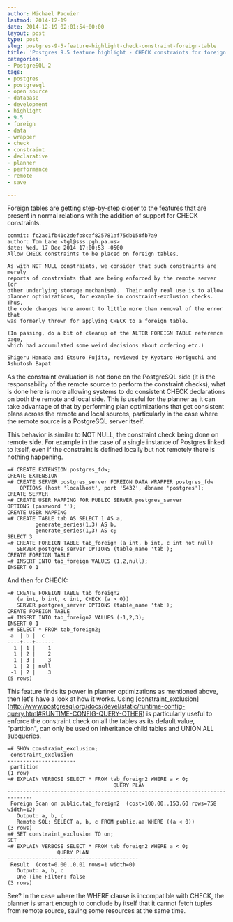 ```yaml
---
author: Michael Paquier
lastmod: 2014-12-19
date: 2014-12-19 02:01:54+00:00
layout: post
type: post
slug: postgres-9-5-feature-highlight-check-constraint-foreign-table
title: 'Postgres 9.5 feature highlight - CHECK constraints for foreign tables'
categories:
- PostgreSQL-2
tags:
- postgres
- postgresql
- open source
- database
- development
- highlight
- 9.5
- foreign
- data
- wrapper
- check
- constraint
- declarative
- planner
- performance
- remote
- save

---
```


Foreign tables are getting step-by-step closer to the features that are present
in normal relations with the addition of support for CHECK constraints.

    commit: fc2ac1fb41c2defb8caf825781af75db158fb7a9
    author: Tom Lane <tgl@sss.pgh.pa.us>
    date: Wed, 17 Dec 2014 17:00:53 -0500
    Allow CHECK constraints to be placed on foreign tables.

    As with NOT NULL constraints, we consider that such constraints are merely
    reports of constraints that are being enforced by the remote server (or
    other underlying storage mechanism).  Their only real use is to allow
    planner optimizations, for example in constraint-exclusion checks.  Thus,
    the code changes here amount to little more than removal of the error that
    was formerly thrown for applying CHECK to a foreign table.

    (In passing, do a bit of cleanup of the ALTER FOREIGN TABLE reference page,
    which had accumulated some weird decisions about ordering etc.)

    Shigeru Hanada and Etsuro Fujita, reviewed by Kyotaro Horiguchi and
    Ashutosh Bapat

As the constraint evaluation is not done on the PostgreSQL side (it is
the responsability of the remote source to perform the constraint checks),
what is done here is more allowing systems to do consistent CHECK
declarations on both the remote and local side. This is useful for the
planner as it can take advantage of that by performing plan optimizations
that get consistent plans across the remote and local sources, particularly
in the case where the remote source is a PostgreSQL server itself.

This behavior is similar to NOT NULL, the constraint check being done on
remote side. For example in the case of a single instance of Postgres
linked to itself, even if the constraint is defined locally but not
remotely there is nothing happening.

    =# CREATE EXTENSION postgres_fdw;
    CREATE EXTENSION
    =# CREATE SERVER postgres_server FOREIGN DATA WRAPPER postgres_fdw
        OPTIONS (host 'localhost', port '5432', dbname 'postgres');
    CREATE SERVER
    =# CREATE USER MAPPING FOR PUBLIC SERVER postgres_server
    OPTIONS (password '');
	CREATE USER MAPPING
    =# CREATE TABLE tab AS SELECT 1 AS a,
             generate_series(1,3) AS b,
             generate_series(1,3) AS c;
    SELECT 3
    =# CREATE FOREIGN TABLE tab_foreign (a int, b int, c int not null)
       SERVER postgres_server OPTIONS (table_name 'tab');
    CREATE FOREIGN TABLE
    =# INSERT INTO tab_foreign VALUES (1,2,null);
	INSERT 0 1

And then for CHECK:

    =# CREATE FOREIGN TABLE tab_foreign2
       (a int, b int, c int, CHECK (a > 0))
       SERVER postgres_server OPTIONS (table_name 'tab');
    CREATE FOREIGN TABLE
	=# INSERT INTO tab_foreign2 VALUES (-1,2,3);
	INSERT 0 1
	=# SELECT * FROM tab_foreign2;
     a  | b |  c
    ----+---+------
      1 | 1 |    1
      1 | 2 |    2
      1 | 3 |    3
      1 | 2 | null
     -1 | 2 |    3
	(5 rows)

This feature finds its power in planner optimizations as mentioned above,
then let's have a look at how it works. Using [constraint\_exclusion]
(http://www.postgresql.org/docs/devel/static/runtime-config-query.html#RUNTIME-CONFIG-QUERY-OTHER)
is particularly useful to enforce the constraint check on all the tables
as its default value, "partition", can only be used on inheritance child
tables and UNION ALL subqueries.

    =# SHOW constraint_exclusion;
     constraint_exclusion
    ----------------------
     partition
    (1 row)
	=# EXPLAIN VERBOSE SELECT * FROM tab_foreign2 WHERE a < 0;
	                                  QUERY PLAN
	------------------------------------------------------------------------------
     Foreign Scan on public.tab_foreign2  (cost=100.00..153.60 rows=758 width=12)
       Output: a, b, c
       Remote SQL: SELECT a, b, c FROM public.aa WHERE ((a < 0))
    (3 rows)
	=# SET constraint_exclusion TO on;
	SET
	=# EXPLAIN VERBOSE SELECT * FROM tab_foreign2 WHERE a < 0;
	                QUERY PLAN
	------------------------------------------
     Result  (cost=0.00..0.01 rows=1 width=0)
       Output: a, b, c
       One-Time Filter: false
    (3 rows)

See? In the case where the WHERE clause is incompatible with CHECK, the
planner is smart enough to conclude by itself that it cannot fetch tuples
from remote source, saving some resources at the same time.
